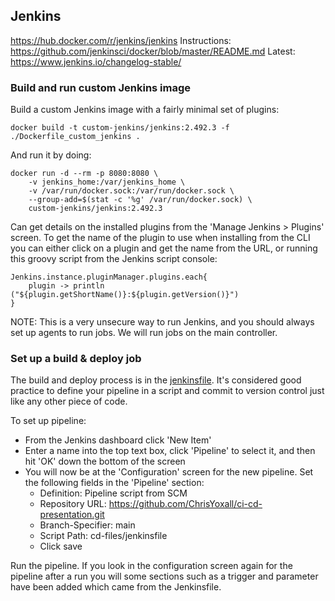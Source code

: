 
## Jenkins

https://hub.docker.com/r/jenkins/jenkins
Instructions: https://github.com/jenkinsci/docker/blob/master/README.md
Latest: https://www.jenkins.io/changelog-stable/

### Build and run custom Jenkins image
Build a custom Jenkins image with a fairly minimal set of plugins:

    docker build -t custom-jenkins/jenkins:2.492.3 -f ./Dockerfile_custom_jenkins .

And run it by doing:

    docker run -d --rm -p 8080:8080 \
        -v jenkins_home:/var/jenkins_home \
        -v /var/run/docker.sock:/var/run/docker.sock \
        --group-add=$(stat -c '%g' /var/run/docker.sock) \
        custom-jenkins/jenkins:2.492.3

Can get details on the installed plugins from the 'Manage Jenkins > Plugins' screen. To get the name of the plugin to use when installing from
the CLI you can either click on a plugin and get the name from the URL, or running this groovy script from the Jenkins script console:

    Jenkins.instance.pluginManager.plugins.each{
        plugin -> println ("${plugin.getShortName()}:${plugin.getVersion()}")
    }

NOTE: This is a very unsecure way to run Jenkins, and you should always set up agents to run jobs. We will run
jobs on the main controller.

### Set up a build & deploy job

The build and deploy process is in the [jenkinsfile](./cd-files/jenkinsfile). It's considered good practice
to define your pipeline in a script and commit to version control just like any other piece of code.

To set up pipeline:

- From the Jenkins dashboard click 'New Item'
- Enter a name into the top text box, click 'Pipeline' to select it, and then hit 'OK' down the bottom of the screen
- You will now be at the 'Configuration' screen for the new pipeline. Set the following fields in the 'Pipeline' section:
    - Definition: Pipeline script from SCM
    - Repository URL: https://github.com/ChrisYoxall/ci-cd-presentation.git
    - Branch-Specifier: main
    - Script Path: cd-files/jenkinsfile
    - Click save

Run the pipeline. If you look in the configuration screen again for the pipeline after a run you will some sections
such as a trigger and parameter have been added which came from the Jenkinsfile.
